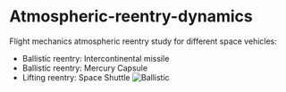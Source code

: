 # Atmospheric-reentry-dynamics
Flight mechanics atmospheric reentry study for different space vehicles:
* Ballistic reentry: Intercontinental missile
* Ballistic reentry: Mercury Capsule
* Lifting reentry: Space Shuttle
![Ballistic](https://user-images.githubusercontent.com/71126768/111178073-17caca80-85ab-11eb-9862-4ef8e650926c.png)

